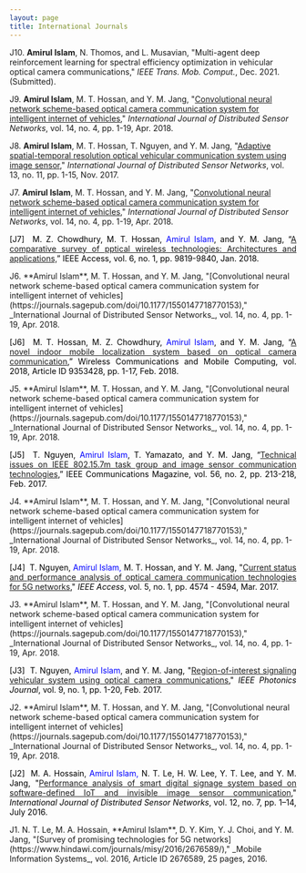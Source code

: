 ```yaml
---
layout: page
title: International Journals
---
```

 J10. **Amirul Islam**, N. Thomos, and L. Musavian, "Multi-agent deep reinforcement learning for spectral efficiency optimization in vehicular optical camera communications," _IEEE Trans. Mob. Comput._, Dec. 2021. (Submitted).
 
J9. **Amirul Islam**, M. T. Hossan, and Y. M. Jang, "[Convolutional neural network scheme-based optical camera communication system for intelligent internet of vehicles](https://journals.sagepub.com/doi/10.1177/1550147718770153)," _International Journal of Distributed Sensor Networks_, vol. 14, no. 4, pp. 1-19, Apr. 2018.

J8. **Amirul Islam**, M. T. Hossan, T. Nguyen, and Y. M. Jang, "[Adaptive spatial-temporal resolution optical vehicular communication system using image sensor](https://journals.sagepub.com/doi/full/10.1177/1550147717743698)," _International Journal of Distributed Sensor Networks_, vol. 13, no. 11, pp. 1-15, Nov. 2017.

J7. **Amirul Islam**, M. T. Hossan, and Y. M. Jang, "[Convolutional neural network scheme-based optical camera communication system for intelligent internet of vehicles](https://journals.sagepub.com/doi/10.1177/1550147718770153)," _International Journal of Distributed Sensor Networks_, vol. 14, no. 4, pp. 1-19, Apr. 2018.
<p style="text-align: justify;"><span style="color: #000000;">[J7]  M. Z. Chowdhury, M. T. Hossan, <span style="color: #0000ff;">Amirul Islam</span>, and Y. M. Jang, “<a href="https://ieeexplore.ieee.org/stamp/stamp.jsp?arnumber=8259465" target="_blank" rel="noopener">A comparative survey of pptical wireless technologies: Architectures and applications,</a></span><span style="color: #000000;">” IEEE </span><span style="color: #000000;">Access, vol. 6, no. 1, pp. 9819-9840, Jan. 2018. </span></p>
J6. **Amirul Islam**, M. T. Hossan, and Y. M. Jang, "[Convolutional neural network scheme-based optical camera communication system for intelligent internet of vehicles](https://journals.sagepub.com/doi/10.1177/1550147718770153)," _International Journal of Distributed Sensor Networks_, vol. 14, no. 4, pp. 1-19, Apr. 2018.
<p style="text-align: justify;"><span style="color: #000000;">[J6]  </span><span style="color: #000000;">M. T. Hossan, M. Z. Chowdhury, <span style="color: #0000ff;">Amirul Islam</span>, and Y. M. Jang, “<a href="https://www.hindawi.com/journals/wcmc/2018/9353428/" target="_blank" rel="noopener">A novel indoor mobile localization system based on optical camera communication</a></span><span style="color: #000000;">,” </span><span style="color: #000000;">Wireless Communications and Mobile Computing, vol. 2018, Article ID 9353428, pp. 1-17, Feb. 2018. </span></p>
J5. **Amirul Islam**, M. T. Hossan, and Y. M. Jang, "[Convolutional neural network scheme-based optical camera communication system for intelligent internet of vehicles](https://journals.sagepub.com/doi/10.1177/1550147718770153)," _International Journal of Distributed Sensor Networks_, vol. 14, no. 4, pp. 1-19, Apr. 2018.
<p style="text-align: justify;"><span style="color: #000000;">[J5]  T. Nguyen, <span style="color: #0000ff;">Amirul Islam</span>, T. Yamazato, and Y. M. Jang, “<a href="https://ieeexplore.ieee.org/document/8291141" target="_blank" rel="noopener">Technical issues on IEEE 802.15.7m task group and image sensor communication technologies</a></span><span style="color: #000000;">,” </span><span style="color: #000000;">IEEE Communications Magazine, vol. 56, no. 2, pp. 213-218, Feb. 2017.</span></p>
J4. **Amirul Islam**, M. T. Hossan, and Y. M. Jang, "[Convolutional neural network scheme-based optical camera communication system for intelligent internet of vehicles](https://journals.sagepub.com/doi/10.1177/1550147718770153)," _International Journal of Distributed Sensor Networks_, vol. 14, no. 4, pp. 1-19, Apr. 2018.
<p style="text-align: justify;"><span style="color: #000000;">[J4]  T. Nguyen, </span><span style="color: #0000ff;">Amirul Islam,</span><span style="text-align: justify; color: var(--color-text);"> </span><span style="color: #000000;">M. T. Hossan, and Y. M. Jang, "<a href="https://ieeexplore.ieee.org/document/7890427" target="_blank" rel="noopener">Current status and performance analysis of optical camera communication technologies for 5G networks</a>," <em>IEEE Access</em>, vol. 5, no. 1, pp. 4574 - 4594, Mar. 2017.</span></p>
J3. **Amirul Islam**, M. T. Hossan, and Y. M. Jang, "[Convolutional neural network scheme-based optical camera communication system for intelligent internet of vehicles](https://journals.sagepub.com/doi/10.1177/1550147718770153)," _International Journal of Distributed Sensor Networks_, vol. 14, no. 4, pp. 1-19, Apr. 2018.
<p style="text-align: justify;"><span style="color: #000000;">[J3]  T. Nguyen,</span> <span style="color: #0000ff;">Amirul Islam</span>, <span style="color: #000000;">and Y. M. Jang, "<a href="https://ieeexplore.ieee.org/document/7801077" target="_blank" rel="noopener">Region-of-interest signaling vehicular system using optical camera communications</a>," <i>IEEE Photonics Journal</i>, vol. 9, no. 1, pp. 1-20, Feb. 2017. </span></p>
J2. **Amirul Islam**, M. T. Hossan, and Y. M. Jang, "[Convolutional neural network scheme-based optical camera communication system for intelligent internet of vehicles](https://journals.sagepub.com/doi/10.1177/1550147718770153)," _International Journal of Distributed Sensor Networks_, vol. 14, no. 4, pp. 1-19, Apr. 2018.
<p style="text-align: justify;"><span style="color: #000000;">[J2]  M. A. Hossain</span>,<span style="color: #0000ff;"> Amirul Islam,</span> <span style="color: #000000;">N. T. Le, H. W. Lee, Y. T. Lee, and Y. M. Jang, "<a href="https://journals.sagepub.com/doi/10.1177/1550147716657926" target="_blank" rel="noopener">Performance analysis of smart digital signage system based on software-defined IoT and invisible image sensor communication</a>," <em>International Journal of Distributed Sensor Networks</em>, vol. 12, no. 7, pp. 1–14, July 2016. </span></p>
J1. N. T. Le, M. A. Hossain, **Amirul Islam**, D. Y. Kim, Y. J. Choi, and Y. M. Jang, "[Survey of promising technologies for 5G networks](https://www.hindawi.com/journals/misy/2016/2676589/)," _Mobile Information Systems_, vol. 2016, Article ID 2676589, 25 pages, 2016.
